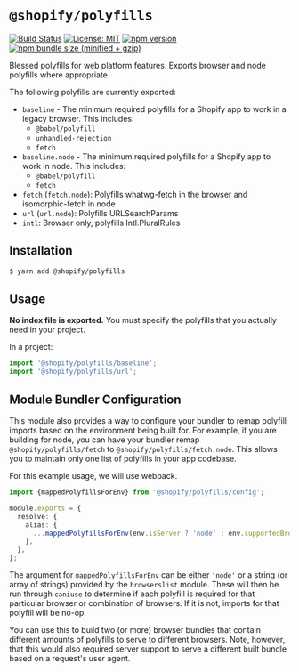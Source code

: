 # `@shopify/polyfills`

[![Build Status](https://travis-ci.org/Shopify/quilt.svg?branch=master)](https://travis-ci.org/Shopify/quilt)
[![License: MIT](https://img.shields.io/badge/License-MIT-green.svg)](LICENSE.md) [![npm version](https://badge.fury.io/js/%40shopify%2Fpolyfills.svg)](https://badge.fury.io/js/%40shopify%2Fpolyfills.svg) [![npm bundle size (minified + gzip)](https://img.shields.io/bundlephobia/minzip/@shopify/polyfills.svg)](https://img.shields.io/bundlephobia/minzip/@shopify/polyfills.svg)

Blessed polyfills for web platform features. Exports browser and node polyfills where appropriate.

The following polyfills are currently exported:

- `baseline` - The minimum required polyfills for a Shopify app to work in a legacy browser. This includes:
  - `@babel/polyfill`
  - `unhandled-rejection`
  - `fetch`
- `baseline.node` - The minimum required polyfills for a Shopify app to work in node. This includes:
  - `@babel/polyfill`
  - `fetch`
- `fetch` (`fetch.node`): Polyfills whatwg-fetch in the browser and isomorphic-fetch in node
- `url` (`url.node`): Polyfills URLSearchParams
- `intl`: Browser only, polyfills Intl.PluralRules

## Installation

```bash
$ yarn add @shopify/polyfills
```

## Usage

**No index file is exported.** You must specify the polyfills that you actually need in your project.

In a project:

```typescript
import '@shopify/polyfills/baseline';
import '@shopify/polyfills/url';
```

## Module Bundler Configuration

This module also provides a way to configure your bundler to remap polyfill imports based on the environment being built for. For example, if you are building for node, you can have your bundler remap `@shopify/polyfills/fetch` to `@shopify/polyfills/fetch.node`. This allows you to maintain only one list of polyfills in your app codebase.

For this example usage, we will use webpack.

```typescript
import {mappedPolyfillsForEnv} from '@shopify/polyfills/config';

module.exports = {
  resolve: {
    alias: {
      ...mappedPolyfillsForEnv(env.isServer ? 'node' : env.supportedBrowsers),
    },
  },
};
```

The argument for `mappedPolyfillsForEnv` can be either `'node'` or a string (or array of strings) provided by the `browserslist` module. These will then be run through `caniuse` to determine if each polyfill is required for that particular browser or combination of browsers. If it is not, imports for that polyfill will be no-op.

You can use this to build two (or more) browser bundles that contain different amounts of polyfills to serve to different browsers. Note, however, that this would also required server support to serve a different built bundle based on a request's user agent.
